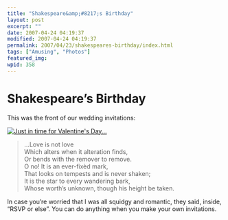 ```yaml
---
title: "Shakespeare&amp;#8217;s Birthday"
layout: post
excerpt: ""
date: 2007-04-24 04:19:37
modified: 2007-04-24 04:19:37
permalink: 2007/04/23/shakespeares-birthday/index.html
tags: ["Amusing", "Photos"]
featured_img: 
wpid: 358
---
```


# Shakespeare&#8217;s Birthday

This was the front of our wedding invitations:

[![Just in time for Valentine's Day...](http://farm1.static.flickr.com/40/99922259_e69228d902_m.jpg)](http://www.flickr.com/photos/pj/99922259/ "Photo Sharing")

> …Love is not love  
> Which alters when it alteration finds,  
> Or bends with the remover to remove.  
> O no! It is an ever-fixèd mark,  
> That looks on tempests and is never shaken;  
> It is the star to every wandering bark,  
> Whose worth’s unknown, though his height be taken.

In case you’re worried that I was all squidgy and romantic, they said, inside, “RSVP or else”. You can do anything when you make your own invitations.